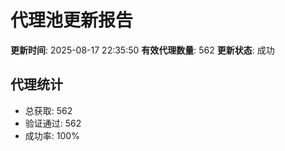 # 代理池更新报告

**更新时间**: 2025-08-17 22:35:50
**有效代理数量**: 562
**更新状态**:  成功

## 代理统计
- 总获取: 562
- 验证通过: 562
- 成功率: 100%
